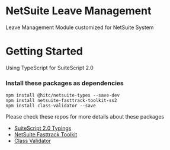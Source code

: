# NetSuite Leave Management
Leave Management Module customized for NetSuite System


# Getting Started
Using TypeScript for SuiteScript 2.0 

### Install these packages as dependencies

```
npm install @hitc/netsuite-types --save-dev 
npm install netsuite-fasttrack-toolkit-ss2 
npm install class-validator --save
```

Please check these repos for more details about these packages
- [SuiteScript 2.0 Typings](https://github.com/headintheclouddev/typings-suitescript-2.0)
- [NetSuite Fasttrack Toolkit](https://github.com/ExploreConsulting/netsuite-fasttrack-toolkit-ss2)
- [Class Validator](https://github.com/typestack/class-validator)
